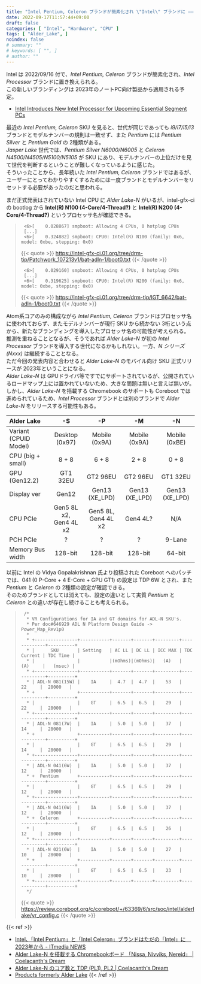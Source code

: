 ```yaml
---
title: "Intel Pentium, Celeron ブランドが簡素化され \"Intel\" ブランドに ―― Alder Lake-N から導入か"
date: 2022-09-17T11:57:44+09:00
draft: false
categories: [ "Intel", "Hardware", "CPU" ]
tags: [ "Alder_Lake", ]
noindex: false
# summary: ""
# keywords: [ "", ]
# author: ""
---
```


Intel は 2022/09/16 付で、*Intel Pentium, Celeron* ブランドが簡素化され、*Intel Processor* ブランドに置き換えられる。  
この新しいブランディングは 2023年のノートPC向け製品から適用される予定。  

 * [Intel Introduces New Intel Processor for Upcoming Essential Segment PCs](https://www.intel.com/content/www/us/en/newsroom/news/welcome-the-new-intel-processor.html)

最近の *Intel Pentium, Celeron* SKU を見ると、世代が同じであっても *i9/i7/i5/i3* ブランドとモデルナンバーの規則は一致せず、また *Pentium* には *Pentium Silver* と *Pentium Gold* の 2種類がある。  
*Jasper Lake* 世代では、*Pentium Silver N6000/N6005* と *Celeron N4500/N4505/N5100/N5105* が SKU にあり、モデルナンバーの上位だけを見て世代を判断するということが難しくなっているように感じた。  
そういったことから、長年続いた *Intel Pentium, Celeron* ブランドではあるが、ユーザーにとってわかりやすくするためには一度ブランドとモデルナンバーをリセットする必要があったのだと思われる。  

まだ正式発表はされていない Intel CPU に *Alder Lake-N* がいるが、intel-gfx-ci の bootlog から **Intel(R) N100 (4-Core/4-Thread?)** と **Intel(R) N200 (4-Core/4-Thread?)** というプロセッサ名が確認できる。  

 > 		<6>[    0.028867] smpboot: Allowing 4 CPUs, 0 hotplug CPUs
 >      [...]
 > 		<6>[    0.324882] smpboot: CPU0: Intel(R) N100 (family: 0x6, model: 0xbe, stepping: 0x0)
 >
 > {{< quote >}} <https://intel-gfx-ci.01.org/tree/drm-tip/Patchwork_107213v1/bat-adln-1/boot0.txt> {{< /quote >}}
 >
 > 		<6>[    0.029160] smpboot: Allowing 4 CPUs, 0 hotplug CPUs
 >      [...]
 > 		<6>[    0.319625] smpboot: CPU0: Intel(R) N200 (family: 0x6, model: 0xbe, stepping: 0x0)
 >
 > {{< quote >}} <https://intel-gfx-ci.01.org/tree/drm-tip/IGT_6642/bat-adln-1/boot0.txt> {{< /quote >}}

Atom系コアのみの構成ながら *Intel Pentium, Celeron* ブランドはプロセッサ名に使われておらず、またモデルナンバーが現行 SKU から続かない 3桁という点から、新たなブランディングを導入したプロセッサ名の可能性が考えられる。  
推測を重ねることとなるが、そうであれば *Alder Lake-N* が初の *Intel Processor* ブランドを導入する世代になるかもしれない。一方、*N シリーズ (Nxxx)* は継続することとなる。  
ただ今回の発表内容と合わせると *Alder Lake-N* のモバイル向け SKU 正式リリースが 2023年ということになる。  
*Alder Lake-N* は GPUドライバ等ですでにサポートされているが、公開されているロードマップ上には置かれていないため、大きな問題は無いと言えば無いが。  
しかし、*Alder Lake-N* を搭載する Chromebook のサポートも Coreboot では進められているため、*Intel Processor* ブランドとは別のブランドで *Alder Lake-N* をリリースする可能性もある。  

| Alder Lake | -S | -P | -M | -N |
| :-- | :--: | :--: | :--: | :--: |
| Variant (CPUID Model) | Desktop (0x97) | Mobile (0x9A) | Mobile (0x9A) | Mobile (0xBE) |
| CPU (big + small) | 8 + 8 | 6 + 8 | 2 + 8 | 0 + 8 |
| GPU (Gen12.2) | GT1 32EU | GT2 96EU | GT2 96EU | GT1 32EU |
| Display ver | Gen12 | Gen13 (XE_LPD) | Gen13 (XE_LPD) | Gen13 (XE_LPD) |
| CPU PCIe | Gen5 8L x2,<br>Gen4 4L x2 | Gen5 8L,<br>Gen4 4L x2 | Gen4 4L? | N/A |
| PCH PCIe | ? | ? | ? | 9-Lane |
| Memory Bus width | 128-bit |128-bit |128-bit | 64-bit |

以前に Intel の Vidya Gopalakrishnan 氏より投稿された Coreboot へのパッチでは、041 (0 P-Core + 4 E-Core + GPU GT1) の設定は TDP 6W とされ、また *Pentium* と *Celeron* の 2種類の設定が確認できる。  
そのためブランドとしては消えても、設定の違いとして実質 *Pentium* と *Celeron* との違いが存在し続けることも考えられる。  

 > 		/*
 > 		 * VR Configurations for IA and GT domains for ADL-N SKU's.
 > 		 * Per doc#646929 ADL N Platform Design Guide -> Power_Map_Rev1p0
 > 		 *
 > 		 * +----------------+-----------+-------+-------+---------+-------------+----------+
 > 		 * |      SKU       | Setting   | AC LL | DC LL | ICC MAX | TDC Current | TDC Time |
 > 		 * |                |           |(mOhms)|(mOhms)|   (A)   |     (A)     |   (msec) |
 > 		 * +----------------+-----------+-------+-------+---------+-------------+----------+
 > 		 * | ADL-N 081(15W) |    IA     |  4.7  |  4.7  |    53   |      22     |  28000   |
 > 		 * +                +-----------+-------+-------+---------+-------------+----------+
 > 		 * |                |    GT     |  6.5  |  6.5  |    29   |      22     |  28000   |
 > 		 * +----------------+-----------+-------+-------+---------+-------------+----------+
 > 		 * | ADL-N 081(7W)  |    IA     |  5.0  |  5.0  |    37   |      14     |  28000   |
 > 		 * +                +-----------+-------+-------+---------+-------------+----------+
 > 		 * |                |    GT     |  6.5  |  6.5  |    29   |      14     |  28000   |
 > 		 * +----------------+-----------+-------+-------+---------+-------------+----------+
 > 		 * | ADL-N 041(6W)  |    IA     |  5.0  |  5.0  |    37   |      12     |  28000   |
 > 		 * +  Pentium       +-----------+-------+-------+---------+-------------+----------+
 > 		 * |                |    GT     |  6.5  |  6.5  |    29   |      12     |  28000   |
 > 		 * +----------------+-----------+-------+-------+---------+-------------+----------+
 > 		 * | ADL-N 041(6W)  |    IA     |  5.0  |  5.0  |    37   |      12     |  28000   |
 > 		 * +  Celeron       +-----------+-------+-------+---------+-------------+----------+
 > 		 * |                |    GT     |  6.5  |  6.5  |    26   |      12     |  28000   |
 > 		 * +----------------+-----------+-------+-------+---------+-------------+----------+
 > 		 * | ADL-N 021(6W)  |    IA     |  5.0  |  5.0  |    27   |      10     |  28000   |
 > 		 * +                +-----------+-------+-------+---------+-------------+----------+
 > 		 * |                |    GT     |  6.5  |  6.5  |    23   |      10     |  28000   |
 > 		 * +----------------+-----------+-------+-------+---------+-------------+----------+
 > 		 */
 >
 > {{< quote >}} <https://review.coreboot.org/c/coreboot/+/63369/6/src/soc/intel/alderlake/vr_config.c> {{< /quote >}}

{{< ref >}}
 * [Intel、「Intel Pentium」と「Intel Celeron」ブランドはただの「Intel」に　2023年から - ITmedia NEWS](https://www.itmedia.co.jp/news/articles/2209/17/news052.html)
 * [Alder Lake-N を搭載する Chromebookボード 「Nissa, Nivviks, Nereid」 | Coelacanth's Dream](/posts/2022/01/12/adl_n-chromebook-board/)
 * [Alder Lake-N のコア数と TDP (PL1), PL2 | Coelacanth's Dream](/posts/2022/05/19/adl_n-tdp-pl1-pl2/)
 * [Products formerly Alder Lake](https://ark.intel.com/content/www/us/en/ark/products/codename/147470/products-formerly-alder-lake.html)
{{< /ref >}}
